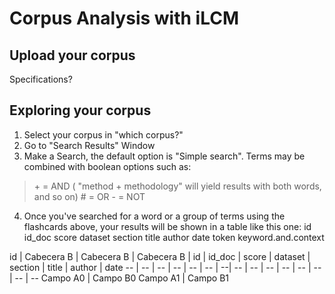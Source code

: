 # Corpus Analysis with iLCM

## Upload your corpus
Specifications?

## Exploring your corpus

1. Select your corpus in "which corpus?"
2. Go to "Search Results" Window
3. Make a Search, the default option is "Simple search". Terms may be combined with boolean options such as: 
>\+ = AND ( "method + methodology" will yield results with both words, and so on)
\# = OR
\- = NOT
4. Once you've searched for a word or a group of terms using the flashcards above, your results will be shown in a table like this one:
id
id_doc
score
dataset
section
title
author
date
token
keyword.and.context

id | Cabecera B | Cabecera B | Cabecera B
| id | id_doc | score | dataset | section | title | author | date
-- | --  | -- | -- | -- | -- | --| -- | -- | -- | -- | -- | --  | --  | -- 
Campo A0 | Campo B0
Campo A1 | Campo B1
<!--stackedit_data:
eyJoaXN0b3J5IjpbLTE2ODI1ODcwMzBdfQ==
-->